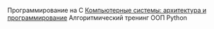 Программирование на C
[Компьютерные системы: aрхитектура и программирование](Глава_1._Экскурс_в_компьютерные_системы..md)
Алгоритмический тренинг
ООП Python